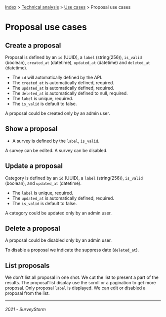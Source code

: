[Index](../../../../README.md) > [Technical analysis](../README.md) > [Use cases](README.md) > Proposal use cases

# Proposal use cases

## Create a proposal

Proposal is defined by an `id` (UUID), a `label` (string(256)), `is_valid` (boolean), `created_at` (datetime), `updated_at` (datetime) and `deleted_at` (datetime).

- The `id` will automatically defined by the API.
- The `created_at` is automatically defined, required.
- The `updated_at` is automatically defined, required.
- The `deleted_at` is automatically defined to null, required.
- The `label` is unique, required.
- The `is_valid` is default to false.

A proposal could be created only by an admin user.

## Show a proposal

- A survey is defined by the `label`, `is_valid`.

A survey can be edited.
A survey can be disabled.

## Update a proposal

Category is defined by an `id` (UUID), a `label` (string(256)), `is_valid` (boolean), and `updated_at` (datetime).

- The `label` is unique, required.
- The `updated_at` is automatically defined, required.
- The `is_valid` is default to false.

A category could be updated only by an admin user.

## Delete a proposal

A proposal could be disabled only by an admin user.

To disable a proposal we indicate the suppress date (`deleted_at`).

## List proposals

We don't list all proposal in one shot. We cut the list to present a part of the results.
The proposal'list display use the scroll or a pagination to get more proposal.
Only proposal `label` is displayed.
We can edit or disabled a proposal from the list.

---
###### 2021 - SurveyStorm
